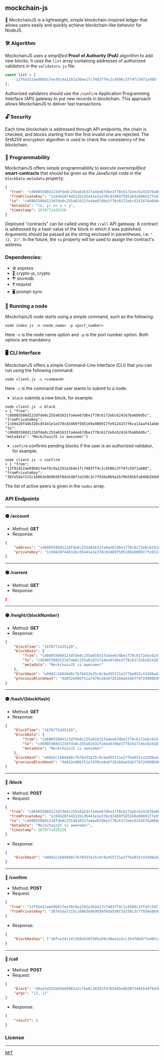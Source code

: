 ## mockchain-js

🔗 MockchainJS is a lightweight, simple blockchain-inspired ledger that allows users easily and quickly achieve blockchain-like behavior for NodeJS.

### 🛠 Algorithm
MockchainJS uses a *simplified* **Proof of Authority (PoA)** algorithm to add new blocks.
It uses the ```list``` array containing addresses of authorized validators in the ```validators.js``` file:
```javascript
const list = [
    '12f91d12ae69b01feef0c9a1291a364e1fc7483ff4c1c4506c3ff4fc5971a488'
];
```
Authorized validators should use the ```/confirm``` Application Programming Interface (API) gateway to put new records in blockchain.
This approach allows MockchainJS to deliver fast transactions.

### 🔓 Security
Each time blockchain is addressed through API endpoints, the chain is checked, and blocks starting from the first invalid one are rejected.
The SHA256 encryption algorithm is used to check the consistency of the blockchain.

### 🤖 Programmability
MockchainJS offers simple programmability to execute *oversimplified* **smart-contracts** that should be given as the JavaScript code in the ```blockData.metadata``` property:
```json
{
  "from": "cd6005508d123dfde8c255a01631fa4ee67dbe1f78c6172ebc6241676a6b6dbc",
  "fromPrivateKey": "1c69428f44b32bcd5441e1e370c83469f585169a908917fe9124157f6ca13aaf41a684b9cd47770b059c4ea0000e007fd928bf468d5b06d54f5df38c1e1984fc",
  "to": "cd6005508d123dfde8c255a01631fa4ee67dbe1f78c6172ebc6241676a6b6dbc",
  "metadata": "(x, y) => x + y",
  "timestamp": 1670771435228
}
```
Deployed "contracts" can be called using the ```/call``` API gateway.
A contract is addressed by a hash value of the block in which it was published.
Arguments should be passed as the string enclosed in parentheses, i.e. ```"(2, 2)"```.
In the future, the ```to``` property will be used to assign the contract's address.

### Dependencies:
- ⚙️ express
- 🔐 crypto-js, crypto
- ⛈ stormdb
- ❓ request
- 🖥 prompt-sync

### 🚀 Running a node
MockchainJS node starts using a simple command, such as the following:
```shell
node index.js -n <node_name> -p <port_number>
```
Here ```-n``` is the node name option and ```-p``` is the port number option. Both options are mandatory.

### 🖥 CLI Interface
MockchainJS offers a simple Command-Line Interface (CLI) that you can run using the following command:
```shell
node client.js -c <command>
```
Here ```-c``` is the command that user wants to submit to a node:
- ```block``` submits a new block, for example:
```shell
node client.js -c block
> { "from": "cd6005508d123dfde8c255a01631fa4ee67dbe1f78c6172ebc6241676a6b6dbc", "fromPrivateKey": "1c69428f44b32bcd5441e1e370c83469f585169a908917fe9124157f6ca13aaf41a684b9cd47770b059c4ea0000e007fd928bf468d5b06d54f5df38c1e1984fc", "to": "cd6005508d123dfde8c255a01631fa4ee67dbe1f78c6172ebc6241676a6b6dbc", "metadata": "MockchainJS is awesome!"}
```
- ```confirm``` confirms pending blocks if the user is an authorized validator, for example:
```shell
node client.js -c confirm
> { "from": "12f91d12ae69b01feef0c9a1291a364e1fc7483ff4c1c4506c3ff4fc5971a488", "fromPrivateKey": "387e5da7215c16063e9b9b50f8da5d8f3a338c3c7f936e069a2bf9b595bfa948b2b9484b6662d9505f8a582c2a8c12c3fcd8f72ff4c836d0d4d1db4bf777b0bc"}
```
The list of active peers is given in the ```nodes``` array.

### API Endpoints
---
#### 🟢 /account
- Method: **GET**
- Response:
```json
{
    "address": "cd6005508d123dfde8c255a01631fa4ee67dbe1f78c6172ebc6241676a6b6dbc",
    "privateKey": "1c69428f44b32bcd5441e1e370c83469f585169a908917fe9124157f6ca13aaf41a684b9cd47770b059c4ea0000e007fd928bf468d5b06d54f5df38c1e1984fc"
}
```
---
#### 🟢 /current
- Method: **GET**
- Response:
```json
2
```
---
#### 🟢 /height/{blockNumber}
- Method: **GET**
- Response:
```json
{
    "blockTime": "1670771435228",
    "blockData": {
        "from": "cd6005508d123dfde8c255a01631fa4ee67dbe1f78c6172ebc6241676a6b6dbc",
        "to": "cd6005508d123dfde8c255a01631fa4ee67dbe1f78c6172ebc6241676a6b6dbc",
        "metadata": "MockchainJS is awesome!"
    },
    "blockHash": "e09d2c1684948c7b78433e25c9c9ad55f21e2f76e032c43208a42e465e738c8b",
    "previousBlockHash": "9a052e006f51a7d78ce8e672b168ae54b779724900b96f52ab0b06fc940bdb65"
}
```
---
#### 🟢 /hash/{blockHash}
- Method: **GET**
- Response:
```json
{
    "blockTime": "1670771435228",
    "blockData": {
        "from": "cd6005508d123dfde8c255a01631fa4ee67dbe1f78c6172ebc6241676a6b6dbc",
        "to": "cd6005508d123dfde8c255a01631fa4ee67dbe1f78c6172ebc6241676a6b6dbc",
        "metadata": "MockchainJS is awesome!"
    },
    "blockHash": "e09d2c1684948c7b78433e25c9c9ad55f21e2f76e032c43208a42e465e738c8b",
    "previousBlockHash": "9a052e006f51a7d78ce8e672b168ae54b779724900b96f52ab0b06fc940bdb65"
}
```
---
#### 🔴 /block
- Method: **POST**
- Request:
```json
{
  "from": "cd6005508d123dfde8c255a01631fa4ee67dbe1f78c6172ebc6241676a6b6dbc",
  "fromPrivateKey": "1c69428f44b32bcd5441e1e370c83469f585169a908917fe9124157f6ca13aaf41a684b9cd47770b059c4ea0000e007fd928bf468d5b06d54f5df38c1e1984fc",
  "to": "cd6005508d123dfde8c255a01631fa4ee67dbe1f78c6172ebc6241676a6b6dbc",
  "metadata": "MockchainJS is awesome!",
  "timestamp": 1670771435228
}
```
- Response:
```json
{
    "blockHash": "e09d2c1684948c7b78433e25c9c9ad55f21e2f76e032c43208a42e465e738c8b"
}
```
---
#### 🔴 /confirm
- Method: **POST**
- Request:
```json
{
  "from": "12f91d12ae69b01feef0c9a1291a364e1fc7483ff4c1c4506c3ff4fc5971a488",
  "fromPrivateKey": "387e5da7215c16063e9b9b50f8da5d8f3a338c3c7f936e069a2bf9b595bfa948b2b9484b6662d9505f8a582c2a8c12c3fcd8f72ff4c836d0d4d1db4bf777b0bc"
}
```
- Response:
```json
{
    "blockHashes": ["a0fce24c1413b8a550fdd5a59c48eea15cc35478b97fed85ccf0843c0bc9ccfc", "999f9758bb4f853b4000e39c6be8a0006e3ecb2e38031389350a2cf735a69465", "762e2cefdb15c9e59c3381b79b3e2ed1c45ca6f8bda98366f16f806d1f92ce1a"]
}
```
---
#### 🔴 /call
- Method: **POST**
- Request:
```json
{
	"block": "49ae5d253e05bd9982a2cfba8c30393f47654d5e0838f346b54df9d36dcc3d45",
	"args": "(2, 2)"
}
```
- Response:
```json
{
    "result": 4
}
```

### License
---
[MIT](https://github.com/andriikopp/mockchain-js/blob/main/LICENSE)
